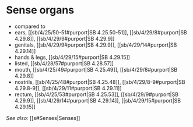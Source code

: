 # Sense organs

* compared to 
* ears, [[sb/4/25/50-51#purport|SB 4.25.50-51]], [[sb/4/29/8#purport|SB 4.29.8]], [[sb/4/29/9#purport|SB 4.29.9]]
* genitals, [[sb/4/29/9#purport|SB 4.29.9]], [[sb/4/29/14#purport|SB 4.29.14]]
* hands & legs, [[sb/4/29/15#purport|SB 4.29.15]]
* listed, [[sb/4/28/57#purport|SB 4.28.57]]
* mouth, [[sb/4/25/49#purport|SB 4.25.49]], [[sb/4/29/8#purport|SB 4.29.8]]
* nostrils, [[sb/4/25/48#purport|SB 4.25.48]], [[sb/4/29/8-9#purport|SB 4.29.8-9]], [[sb/4/29/11#purport|SB 4.29.11]]
* rectum, [[sb/4/25/53#purport|SB 4.25.53]], [[sb/4/29/9#purport|SB 4.29.9]], [[sb/4/29/14#purport|SB 4.29.14]], [[sb/4/29/15#purport|SB 4.29.15]]

*See also:* [[s#Senses|Senses]]
